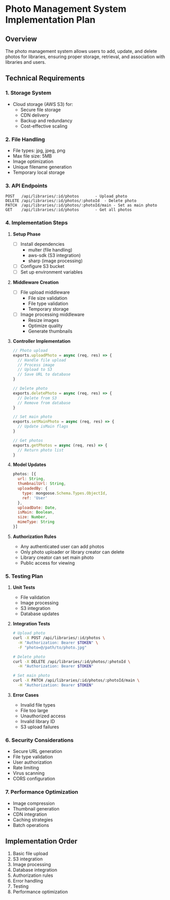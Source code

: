 # Photo Management System Implementation Plan

## Overview
The photo management system allows users to add, update, and delete photos for libraries, ensuring proper storage, retrieval, and association with libraries and users.

## Technical Requirements

### 1. Storage System
- Cloud storage (AWS S3) for:
  - Secure file storage
  - CDN delivery
  - Backup and redundancy
  - Cost-effective scaling

### 2. File Handling
- File types: jpg, jpeg, png
- Max file size: 5MB
- Image optimization
- Unique filename generation
- Temporary local storage

### 3. API Endpoints
```
POST   /api/libraries/:id/photos       - Upload photo
DELETE /api/libraries/:id/photos/:photoId  - Delete photo
PATCH  /api/libraries/:id/photos/:photoId/main - Set as main photo
GET    /api/libraries/:id/photos       - Get all photos
```

### 4. Implementation Steps

1. **Setup Phase**
   - [ ] Install dependencies
     - multer (file handling)
     - aws-sdk (S3 integration)
     - sharp (image processing)
   - [ ] Configure S3 bucket
   - [ ] Set up environment variables

2. **Middleware Creation**
   - [ ] File upload middleware
     - File size validation
     - File type validation
     - Temporary storage
   - [ ] Image processing middleware
     - Resize images
     - Optimize quality
     - Generate thumbnails

3. **Controller Implementation**
   ```javascript
   // Photo upload
   exports.uploadPhoto = async (req, res) => {
     // Handle file upload
     // Process image
     // Upload to S3
     // Save URL to database
   }

   // Delete photo
   exports.deletePhoto = async (req, res) => {
     // Delete from S3
     // Remove from database
   }

   // Set main photo
   exports.setMainPhoto = async (req, res) => {
     // Update isMain flags
   }

   // Get photos
   exports.getPhotos = async (req, res) => {
     // Return photo list
   }
   ```

4. **Model Updates**
   ```javascript
   photos: [{
     url: String,
     thumbnailUrl: String,
     uploadedBy: {
       type: mongoose.Schema.Types.ObjectId,
       ref: 'User'
     },
     uploadDate: Date,
     isMain: Boolean,
     size: Number,
     mimeType: String
   }]
   ```

5. **Authorization Rules**
   - Any authenticated user can add photos
   - Only photo uploader or library creator can delete
   - Library creator can set main photo
   - Public access for viewing

### 5. Testing Plan

1. **Unit Tests**
   - File validation
   - Image processing
   - S3 integration
   - Database updates

2. **Integration Tests**
   ```bash
   # Upload photo
   curl -X POST /api/libraries/:id/photos \
     -H "Authorization: Bearer $TOKEN" \
     -F "photo=@/path/to/photo.jpg"

   # Delete photo
   curl -X DELETE /api/libraries/:id/photos/:photoId \
     -H "Authorization: Bearer $TOKEN"

   # Set main photo
   curl -X PATCH /api/libraries/:id/photos/:photoId/main \
     -H "Authorization: Bearer $TOKEN"
   ```

3. **Error Cases**
   - Invalid file types
   - File too large
   - Unauthorized access
   - Invalid library ID
   - S3 upload failures

### 6. Security Considerations
- Secure URL generation
- File type validation
- User authorization
- Rate limiting
- Virus scanning
- CORS configuration

### 7. Performance Optimization
- Image compression
- Thumbnail generation
- CDN integration
- Caching strategies
- Batch operations

## Implementation Order
1. Basic file upload
2. S3 integration
3. Image processing
4. Database integration
5. Authorization rules
6. Error handling
7. Testing
8. Performance optimization 